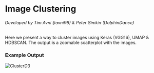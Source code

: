 # Image Clustering
###### Developed by Tim Avni (tavni96) & Peter Simkin (DolphinDance)

Here we present a way to cluster images using Keras (VGG16), UMAP &amp; HDBSCAN. The output is a zoomable scatterplot with the images.

### Example Output
![ClusterD3](https://i.imgur.com/AEGUKpC.png)
